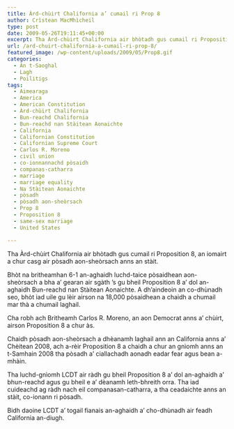```yaml
---
title: Àrd-chùirt Chalifornia a’ cumail ri Prop 8
author: Crìstean MacMhìcheil
type: post
date: 2009-05-26T19:11:45+00:00
excerpt: Tha Àrd-chùirt Chalifornia air bhòtadh gus cumail ri Proposition 8, an iomairt a chur casg air pòsadh aon-sheòrsach anns an stàit.
url: /ard-chuirt-chalifornia-a-cumail-ri-prop-8/
featured_image: /wp-content/uploads/2009/05/Prop8.gif
categories:
  - An t-Saoghal
  - Lagh
  - Poilitigs
tags:
  - Aimearaga
  - America
  - American Constitution
  - Àrd-chùirt Chalifornia
  - Bun-reachd Chalifornia
  - Bun-reachd nan Stàitean Aonaichte
  - California
  - Californian Constitution
  - Californian Supreme Court
  - Carlos R. Moreno
  - civil union
  - co-ionnannachd pòsaidh
  - companas-catharra
  - marriage
  - marriage equality
  - Na Stàitean Aonaichte
  - pòsadh
  - pòsadh aon-sheòrsach
  - Prop 8
  - Proposition 8
  - same-sex marriage
  - United States

---
```

Tha Àrd-chùirt Chalifornia air bhòtadh gus cumail ri Proposition 8, an iomairt a chur casg air pòsadh aon-sheòrsach anns an stàit.

Bhòt na britheamhan 6-1 an-aghaidh luchd-taice pòsaidhean aon-sheòrsach a bha a&#8217; gearan air sgàth &#8217;s gu bheil Proposition 8 a&#8217; dol an-aghaidh Bun-reachd nan Stàitean Aonaichte. A dh&#8217;aindeoin an co-dhùnadh seo, bhòt iad uile gu lèir airson na 18,000 pòsaidhean a chaidh a chumail mar thà a chumail laghail.

Cha robh ach Britheamh Carlos R. Moreno, an aon Democrat anns a&#8217; chùirt, airson Proposition 8 a chur às.

Chaidh pòsadh aon-sheòrsach a dhèanamh laghail ann an California anns a&#8217; Chèitean 2008, ach a-rèir Proposition 8 a chaidh a chur an gnìomh anns an t-Samhain 2008 tha pòsadh a&#8217; ciallachadh aonadh eadar fear agus bean a-mhàin.

Tha luchd-gnìomh LCDT air ràdh gu bheil Proposition 8 a&#8217; dol an-aghaidh a&#8217; bhun-reachd agus gu bheil e a&#8217; dèanamh leth-bhreith orra. Tha iad cuideachd ag ràdh nach eil companasan-catharra, a tha ceadaichte anns an stàit, co-ionann ri pòsadh.

Bidh daoine LCDT a&#8217; togail fianais an-aghaidh a&#8217; cho-dhùnadh air feadh California an-diugh.